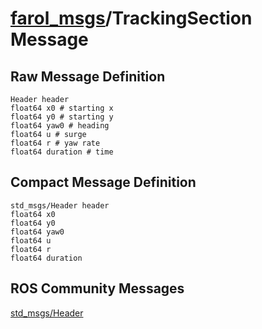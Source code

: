 [farol_msgs](README.md)/TrackingSection Message
========================================================

Raw Message Definition
----------------------
```
Header header  
float64 x0 # starting x  
float64 y0 # starting y  
float64 yaw0 # heading  
float64 u # surge  
float64 r # yaw rate  
float64 duration # time  
```  

Compact Message Definition
--------------------------
```
std_msgs/Header header  
float64 x0  
float64 y0  
float64 yaw0  
float64 u  
float64 r  
float64 duration  
```

ROS Community Messages 
--------------------------

[std_msgs/Header](http://docs.ros.org/en/noetic/api/std_msgs/html/msg/Header.html)
